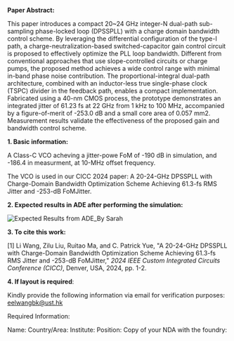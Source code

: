 **Paper Abstract:**

This paper introduces a compact 20~24 GHz integer-N dual-path sub-sampling phase-locked loop (DPSSPLL) with a charge domain bandwidth control scheme. By leveraging the differential configuration of the type-I path, a charge-neutralization-based switched-capacitor gain control circuit is proposed to
effectively optimize the PLL loop bandwidth. Different from conventional approaches that use slope-controlled circuits or charge pumps, the proposed method achieves a wide control range with minimal in-band phase noise contribution.  The proportional-integral dual-path architecture, combined with an inductor-less true single-phase clock (TSPC) divider in the feedback path, enables a compact implementation. Fabricated using a 40-nm CMOS process, the prototype demonstrates an integrated jitter of 61.23 fs at 22 GHz from 1 kHz to 100 MHz, accompanied by a figure-of-merit of -253.0 dB and a small core area of 0.057 mm2. Measurement results validate the effectiveness of the proposed gain and bandwidth control scheme.

**1. Basic information:**

  A Class-C VCO acheving a jitter-powe FoM of -190 dB in simulation, and -186.4 in measurment, at 10-MHz offset frequency.
  
  The VCO is used in our CICC 2024 paper: A 20-24-GHz DPSSPLL with Charge-Domain Bandwidth Optimization Scheme Achieving 61.3-fs RMS Jitter and -253-dB FoMJitter.

**2. Expected results in ADE after performing the simulation:**

![Expected Results from ADE_By Sarah](https://github.com/WANG-Li-lwangbk/A-20-24-GHz-Class-C-VCO-with-186-dB-FoM/assets/29830592/fb2ba1b2-6c62-4142-8c8d-d3c8f64ee8a2)


**3. To cite this work:**

[1] Li Wang, Zilu Liu, Ruitao Ma, and C. Patrick Yue, "A 20-24-GHz DPSSPLL with Charge-Domain Bandwidth Optimization Scheme Achieving 61.3-fs RMS Jitter and -253-dB FoMJitter," _2024 IEEE Custom Integrated Circuits Conference (CICC)_, Denver, USA, 2024, pp. 1-2.

**4. If layout is required**:

Kindly provide the following information via email for verification purposes: eelwangbk@ust.hk

Required Information:

  Name: Country/Area: Institute: Position: Copy of your NDA with the foundry:

